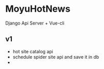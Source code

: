 # MoyuHotNews

Django Api Server + Vue-cli

## v1

- hot site catalog api
- schedule spider site api and save it in db
- 